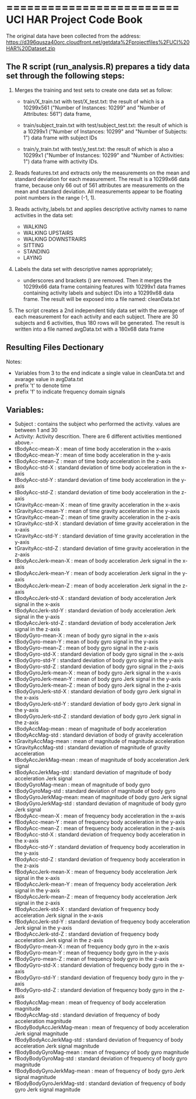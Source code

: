 =========================
UCI HAR Project Code Book
=========================
The original data have been collected from the address: https://d396qusza40orc.cloudfront.net/getdata%2Fprojectfiles%2FUCI%20HAR%20Dataset.zip

The R script (run_analysis.R) prepares a tidy data set through the following steps:
-----------------------------------------------------------------------------------
1. Merges the training and test sets to create one data set as follow: 

	- train/X_train.txt with test/X_test.txt:
	the result of which is a 10299x561 ("Number of Instances: 10299" and "Number of Attributes: 561") data frame, 

	- train/subject_train.txt with test/subject_test.txt:
	the result of which is a 10299x1 ("Number of Instances: 10299" and "Number of Subjects: 1") data frame with subject IDs

	- train/y_train.txt with test/y_test.txt: 
	the result of which is also a 10299x1 ("Number of Instances: 10299" and "Number of Activities: 1") data frame with activity IDs.

2. Reads features.txt and extracts only the measurements on the mean and standard deviation for each measurement. 
The result is a 10299x66 data frame, because only 66 out of 561 attributes are measurements on the mean and 
standard deviation. All measurements appear to be floating point numbers in the range (-1, 1).

3. Reads activity_labels.txt and applies descriptive activity names to name activities in the data set:

	- WALKING
 	- WALKING UPSTAIRS
	- WALKING DOWNSTRAIRS
	- SITTING
	- STANDING
	- LAYING

4. Labels the data set with descriptive names appropriately; 
	- underscores and brackets () are removed. 
Then it merges the 10299x66 data frame containing features with 10299x1 data frames containing activity labels 
and subject IDs into a 10299x68 data frame. The result will be exposed into a file named: cleanData.txt 

5. The script creates a 2nd independent tidy data set with the average of each measurement for each activity 
and each subject. There are 30 subjects and 6 activities, thus 180 rows will be generated. 
The result is written into a file named avgData.txt with a 180x68 data frame

Resulting Files Dectionary
--------------------------
Notes: 
 - Variables from 3 to the end indicate a single value in cleanData.txt and avarage value in avgData.txt
 - prefix 't' to denote time
 - prefix 'f' to indicate frequency domain signals

Variables:
----------
- Subject : contains the subject who performed the activity. values are between 1 and 30
- Activity: Activity descrition. There are 6 different activities mentioned above.- 
- tBodyAcc-mean-X : mean of time body acceleration in the x-axis
- tBodyAcc-mean-Y : mean of time body acceleration in the y-axis
- tBodyAcc-mean-Z : mean of time body acceleration in the z-axis
- tBodyAcc-std-X 	: standard deviation of time body acceleration in the x-axis
- tBodyAcc-std-Y 	: standard deviation of time body acceleration in the y-axis
- tBodyAcc-std-Z 	: standard deviation of time body acceleration in the z-axis
- tGravityAcc-mean-X : mean of time gravity acceleration in the x-axis
- tGravityAcc-mean-Y : mean of time gravity acceleration in the y-axis
- tGravityAcc-mean-Z : mean of time gravity acceleration in the z-axis
- tGravityAcc-std-X  : standard deviation of time gravity acceleration in the x-axis
- tGravityAcc-std-Y  : standard deviation of time gravity acceleration in the y-axis
- tGravityAcc-std-Z  : standard deviation of time gravity acceleration in the z-axis
- tBodyAccJerk-mean-X : mean of body acceleration Jerk signal in the x-axis
- tBodyAccJerk-mean-Y : mean of body acceleration Jerk signal in the y-axis
- tBodyAccJerk-mean-Z : mean of body acceleration Jerk signal in the z-axis
- tBodyAccJerk-std-X  : standard deviation of body acceleration Jerk signal in the x-axis
- tBodyAccJerk-std-Y  : standard deviation of body acceleration Jerk signal in the y-axis
- tBodyAccJerk-std-Z  : standard deviation of body acceleration Jerk signal in the z-axis
- tBodyGyro-mean-X : mean of body gyro signal in the x-axis
- tBodyGyro-mean-Y : mean of body gyro signal in the y-axis
- tBodyGyro-mean-Z : mean of body gyro signal in the z-axis
- tBodyGyro-std-X : standard deviation of body gyro signal in the x-axis
- tBodyGyro-std-Y : standard deviation of body gyro signal in the y-axis
- tBodyGyro-std-Z	: standard deviation of body gyro signal in the z-axis
- tBodyGyroJerk-mean-X : mean of body gyro Jerk signal in the x-axis
- tBodyGyroJerk-mean-Y : mean of body gyro Jerk signal in the y-axis
- tBodyGyroJerk-mean-Z : mean of body gyro Jerk signal in the z-axis
- tBodyGyroJerk-std-X  : standard deviation of body gyro Jerk signal in the x-axis
- tBodyGyroJerk-std-Y  : standard deviation of body gyro Jerk signal in the y-axis
- tBodyGyroJerk-std-Z  : standard deviation of body gyro Jerk signal in the z-axis
- tBodyAccMag-mean : mean of magnitude of body acceleration
- tBodyAccMag-std  : standard deviation of body of gravity acceleration
- tGravityAccMag-mean : mean of magnitude of magnitude acceleration
- tGravityAccMag-std  : standard deviation of magnitude of gravity acceleration
- tBodyAccJerkMag-mean : mean of magnitude of body acceleration Jerk signal 
- tBodyAccJerkMag-std  : standard deviation of magnitude of body acceleration Jerk signal
- tBodyGyroMag-mean   : mean of magnitude of body gyro
- tBodyGyroMag-std    : standard deviation of magnitude of body gyro
- tBodyGyroJerkMag-mean: mean of magnitude of body gyro Jerk signal
- tBodyGyroJerkMag-std : standard deviation of magnitude of body gyro Jerk signal
- fBodyAcc-mean-X	: mean of frequency body acceleration in the x-axis
- fBodyAcc-mean-Y : mean of frequency body acceleration in the y-axis
- fBodyAcc-mean-Z : mean of frequency body acceleration in the z-axis
- fBodyAcc-std-X  : standard deviation of frequency body acceleration in the x-axis
- fBodyAcc-std-Y  : standard deviation of frequency body acceleration in the y-axis
- fBodyAcc-std-Z  : standard deviation of frequency body acceleration in the z-axis
- fBodyAccJerk-mean-X : mean of frequency body acceleration Jerk signal in the x-axis
- fBodyAccJerk-mean-Y : mean of frequency body acceleration Jerk signal in the y-axis
- fBodyAccJerk-mean-Z : mean of frequency body acceleration Jerk signal in the z-axis
- fBodyAccJerk-std-X  : standard deviation of frequency body acceleration Jerk signal in the x-axis
- fBodyAccJerk-std-Y  : standard deviation of frequency body acceleration Jerk signal in the y-axis
- fBodyAccJerk-std-Z  : standard deviation of frequency body acceleration Jerk signal in the z-axis
- fBodyGyro-mean-X  : mean of frequency body gyro in the x-axis
- fBodyGyro-mean-Y  : mean of frequency body gyro in the y-axis
- fBodyGyro-mean-Z  : mean of frequency body gyro in the z-axis
- fBodyGyro-std-X  : standard deviation of frequency body gyro in the x-axis
- fBodyGyro-std-Y  : standard deviation of frequency body gyro in the y-axis
- fBodyGyro-std-Z  : standard deviation of frequency body gyro in the z-axis
- fBodyAccMag-mean : mean of frequency of body acceleration magnitude 
- fBodyAccMag-std  : standard deviation of frequency of body acceleration magnitude
- fBodyBodyAccJerkMag-mean : mean of frequency of body acceleration Jerk signal magnitude 
- fBodyBodyAccJerkMag-std  : standard deviation of frequency of body acceleration Jerk signal magnitude 
- fBodyBodyGyroMag-mean : mean of frequency of body gyro magnitude
- fBodyBodyGyroMag-std  : standard deviation of frequency of body gyro magnitude
- fBodyBodyGyroJerkMag-mean : mean of frequency of body gyro Jerk signal magnitude
- fBodyBodyGyroJerkMag-std  : standard deviation of frequency of body gyro Jerk signal magnitude

